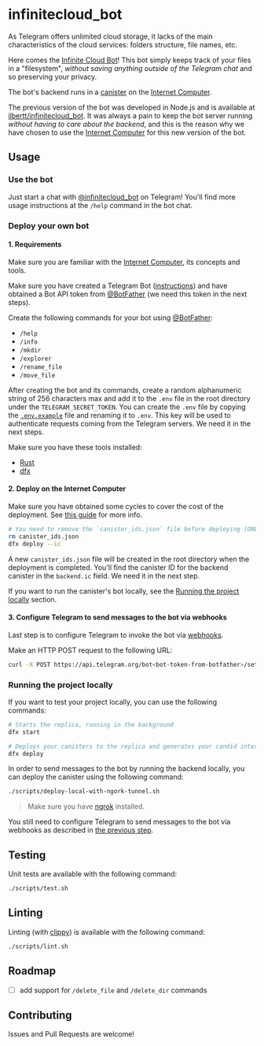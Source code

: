 # infinitecloud_bot

As Telegram offers unlimited cloud storage, it lacks of the main characteristics of the cloud services: folders structure, file names, etc.

Here comes the [Infinite Cloud Bot](https://t.me/infinitecloud_bot)! This bot simply keeps track of your files in a "filesystem", _without saving anything outside of the Telegram chat_ and so preserving your privacy.

The bot's backend runs in a [canister](https://dashboard.internetcomputer.org/canister/4vou4-lyaaa-aaaao-a3p4a-cai) on the [Internet Computer](https://internetcomputer.org/).

The previous version of the bot was developed in Node.js and is available at [ilbertt/infinitecloud_bot](https://github.com/ilbertt/infinitecloud_bot). It was always a pain to keep the bot server running _without having to care about the backend_, and this is the reason why we have chosen to use the [Internet Computer](https://internetcomputer.org/) for this new version of the bot.

## Usage

### Use the bot

Just start a chat with [@infinitecloud_bot](https://t.me/infinitecloud_bot) on Telegram! You'll find more usage instructions at the `/help` command in the bot chat.

### Deploy your own bot

#### 1. Requirements

Make sure you are familiar with the [Internet Computer](https://internetcomputer.org), its concepts and tools.

Make sure you have created a Telegram Bot ([instructions](https://core.telegram.org/bots#3-how-do-i-create-a-bot)) and have obtained a Bot API token from [@BotFather](https://t.me/BotFather) (we need this token in the next steps).

Create the following commands for your bot using [@BotFather](https://t.me/BotFather):

- `/help`
- `/info`
- `/mkdir`
- `/explorer`
- `/rename_file`
- `/move_file`

After creating the bot and its commands, create a random alphanumeric string of 256 characters max and add it to the `.env` file in the root directory under the `TELEGRAM_SECRET_TOKEN`. You can create the `.env` file by copying the [`.env.example`](./.env.example) file and renaming it to `.env`. This key will be used to authenticate requests coming from the Telegram servers. We need it in the next steps.

Make sure you have these tools installed:

- [Rust](https://www.rust-lang.org/tools/install)
- [dfx](https://internetcomputer.org/docs/current/developer-docs/setup/install)

#### 2. Deploy on the Internet Computer

Make sure you have obtained some cycles to cover the cost of the deployment. See [this guide](https://internetcomputer.org/docs/current/developer-docs/getting-started/deploy-and-manage) for more info.

```bash
# You need to remove the `canister_ids.json` file before deploying (ONLY THE FIRST TIME)
rm canister_ids.json
dfx deploy --ic
```

A new `canister_ids.json` file will be created in the root directory when the deployment is completed. You'll find the canister ID for the backend canister in the `backend.ic` field. We need it in the next step.

If you want to run the canister's bot locally, see the [Running the project locally](#running-the-project-locally) section.

#### 3. Configure Telegram to send messages to the bot via webhooks

Last step is to configure Telegram to invoke the bot via [webhooks](https://core.telegram.org/bots/api#setwebhook).

Make an HTTP POST request to the following URL:

```bash
curl -X POST https://api.telegram.org/bot<bot-token-from-botfather>/setWebhook?url=https://<backend-canister-id>.raw.icp0.io/&drop_pending_updates=True&secret_token=<TELEGRAM_SECRET_TOKEN>
```

### Running the project locally

If you want to test your project locally, you can use the following commands:

```bash
# Starts the replica, running in the background
dfx start

# Deploys your canisters to the replica and generates your candid interface
dfx deploy
```

In order to send messages to the bot by running the backend locally, you can deploy the canister using the following command:

```bash
./scripts/deploy-local-with-ngork-tunnel.sh
```

> Make sure you have [ngrok](https://ngrok.com/) installed.

You still need to configure Telegram to send messages to the bot via webhooks as described in [the previous step](#3-configure-telegram-to-send-messages-to-the-bot-via-webhooks).

## Testing

Unit tests are available with the following command:

```bash
./scripts/test.sh
```

## Linting

Linting (with [clippy](https://doc.rust-lang.org/stable/clippy)) is available with the following command:

```bash
./scripts/lint.sh
```

## Roadmap

- [ ] add support for `/delete_file` and `/delete_dir` commands

## Contributing

Issues and Pull Requests are welcome!
